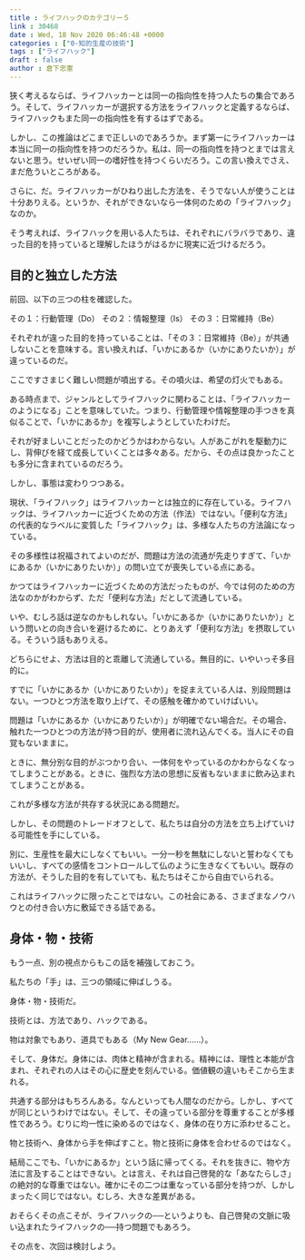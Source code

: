 ```yaml
---
title : ライフハックのカテゴリー５
link : 30468
date : Wed, 18 Nov 2020 06:46:48 +0000
categories : ["0-知的生産の技術"]
tags : ["ライフハック"]
draft : false
author : 倉下忠憲
---
```


狭く考えるならば、ライフハッカーとは同一の指向性を持つ人たちの集合であろう。そして、ライフハッカーが選択する方法をライフハックと定義するならば、ライフハックもまた同一の指向性を有するはずである。

しかし、この推論はどこまで正しいのであろうか。まず第一にライフハッカーは本当に同一の指向性を持つのだろうか。私は、同一の指向性を持つとまでは言えないと思う。せいぜい同一の嗜好性を持つくらいだろう。この言い換えでさえ、まだ危ういところがある。

さらに、だ。ライフハッカーがひねり出した方法を、そうでない人が使うことは十分ありえる。というか、それができないなら一体何のための「ライフハック」なのか。

そう考えれば、ライフハックを用いる人たちは、それぞれにバラバラであり、違った目的を持っていると理解したほうがはるかに現実に近づけるだろう。

<h2>目的と独立した方法</h2>

前回、以下の三つの柱を確認した。

その１：行動管理（Do）
その２：情報整理（Is）
その３：日常維持（Be）

それぞれが違った目的を持っていることは、「その３：日常維持（Be）」が共通しないことを意味する。言い換えれば、「いかにあるか（いかにありたいか）」が違っているのだ。

ここですさまじく難しい問題が噴出する。その噴火は、希望の灯火でもある。

ある時点まで、ジャンルとしてライフハックに関わることは、「ライフハッカーのようになる」ことを意味していた。つまり、行動管理や情報整理の手つきを真似ることで、「いかにあるか」を複写しようとしていたわけだ。

それが好ましいことだったのかどうかはわからない。人があこがれを駆動力にし、背伸びを経て成長していくことは多々ある。だから、その点は良かったことも多分に含まれているのだろう。

しかし、事態は変わりつつある。

現状、「ライフハック」はライフハッカーとは独立的に存在している。ライフハックは、ライフハッカーに近づくための方法（作法）ではない。「便利な方法」の代表的なラベルに変質した「ライフハック」は、多様な人たちの方法論になっている。

その多様性は祝福されてよいのだが、問題は方法の流通が先走りすぎて、「いかにあるか（いかにありたいか）」の問い立てが喪失している点にある。

かつてはライフハッカーに近づくための方法だったものが、今では何のための方法なのかがわからず、ただ「便利な方法」だとして流通している。

いや、むしろ話は逆なのかもしれない。「いかにあるか（いかにありたいか）」という問いとの向き合いを避けるために、とりあえず「便利な方法」を摂取している。そういう話もありえる。

どちらにせよ、方法は目的と乖離して流通している。無目的に、いやいっそ多目的に。

すでに「いかにあるか（いかにありたいか）」を捉まえている人は、別段問題はない。一つひとつ方法を取り上げて、その感触を確かめていけばいい。

問題は「いかにあるか（いかにありたいか）」が明確でない場合だ。その場合、触れた一つひとつの方法が持つ目的が、使用者に流れ込んでくる。当人にその自覚もないままに。

ときに、無分別な目的がぶつかり合い、一体何をやっているのかわからなくなってしまうことがある。ときに、強烈な方法の思想に反省もないままに飲み込まれてしまうことがある。

これが多様な方法が共存する状況にある問題だ。

しかし、その問題のトレードオフとして、私たちは自分の方法を立ち上げていける可能性を手にしている。

別に、生産性を最大にしなくてもいい。一分一秒を無駄にしないと誓わなくてもいいし、すべての感情をコントロールして仏のように生きなくてもいい。既存の方法が、そうした目的を有していても、私たちはそこから自由でいられる。

これはライフハックに限ったことではない。この社会にある、さまざまなノウハウとの付き合い方に敷延できる話である。

<h2>身体・物・技術</h2>

もう一点、別の視点からもこの話を補強しておこう。

私たちの「手」は、三つの領域に伸ばしうる。

身体・物・技術だ。

技術とは、方法であり、ハックである。

物は対象でもあり、道具でもある（My New Gear……）。

そして、身体だ。身体には、肉体と精神が含まれる。精神には、理性と本能が含まれ、それぞれの人はその心に歴史を刻んでいる。価値観の違いもそこから生まれる。

共通する部分はもちろんある。なんといっても人間なのだから。しかし、すべてが同じというわけではない。そして、その違っている部分を尊重することが多様性であろう。むりに均一性に染めるのではなく、身体の在り方に添わせること。

物と技術へ、身体から手を伸ばすこと。物と技術に身体を合わせるのではなく。

結局ここでも、「いかにあるか」という話に帰ってくる。それを抜きに、物や方法に言及することはできない。とは言え、それは自己啓発的な「あなたらしさ」の絶対的な尊重ではない。確かにその二つは重なっている部分を持つが、しかしまったく同じではない。むしろ、大きな差異がある。

おそらくその点こそが、ライフハックの──というよりも、自己啓発の文脈に吸い込まれたライフハックの──持つ問題でもあろう。

その点を、次回は検討しよう。
